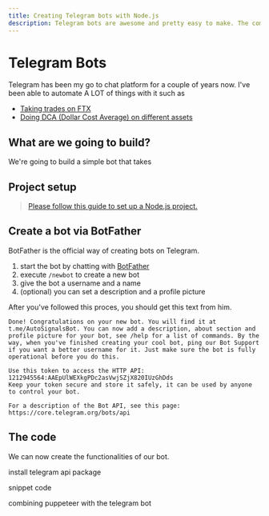 ```yaml
---
title: Creating Telegram bots with Node.js
description: Telegram bots are awesome and pretty easy to make. The complexity is equal to the features you want to add.
---
```


# Telegram Bots
Telegram has been my go to chat platform for a couple of years now. I've been able to automate A LOT of things with it such as

- [Taking trades on FTX](https://github.com/pawiromitchel/ftx-telegram-trader)
- [Doing DCA (Dollar Cost Average) on different assets](https://github.com/pawiromitchel/ftx-dca-script)

## What are we going to build?
We're going to build a simple bot that takes 

## Project setup
> [Please follow this guide to set up a Node.js project.](/coding/nodejs-proj-setup/)

## Create a bot via BotFather
BotFather is the official way of creating bots on Telegram. 

1. start the bot by chatting with [BotFather](https://t.me/BotFather)
2. execute `/newbot` to create a new bot
3. give the bot a username and a name
4. (optional) you can set a description and a profile picture

After you've followed this proces, you should get this text from him.
```
Done! Congratulations on your new bot. You will find it at t.me/AutoSignalsBot. You can now add a description, about section and profile picture for your bot, see /help for a list of commands. By the way, when you've finished creating your cool bot, ping our Bot Support if you want a better username for it. Just make sure the bot is fully operational before you do this.

Use this token to access the HTTP API:
1212945564:AAEpUlWEXkgPDc2asVwjSZjX820IUzGhDds
Keep your token secure and store it safely, it can be used by anyone to control your bot.

For a description of the Bot API, see this page: https://core.telegram.org/bots/api
```

## The code
We can now create the functionalities of our bot.

install telegram api package

snippet code

combining puppeteer with the telegram bot
